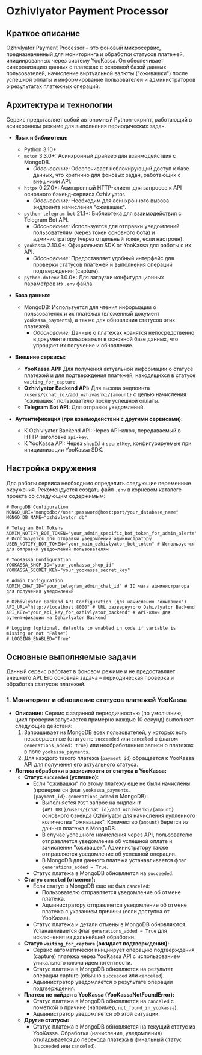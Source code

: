 # Ozhivlyator Payment Processor

## Краткое описание

Ozhivlyator Payment Processor – это фоновый микросервис, предназначенный для мониторинга и обработки статусов платежей, инициированных через систему YooKassa. Он обеспечивает синхронизацию данных о платежах с основной базой данных пользователей, начисление виртуальной валюты ("оживашки") после успешной оплаты и информирование пользователей и администраторов о результатах платежных операций.

## Архитектура и технологии

Сервис представляет собой автономный Python-скрипт, работающий в асинхронном режиме для выполнения периодических задач.

*   **Язык и библиотеки:**
    *   Python 3.10+
    *   `motor` 3.3.0+: Асинхронный драйвер для взаимодействия с MongoDB.
        *   *Обоснование:* Обеспечивает неблокирующий доступ к базе данных, что критично для фоновых задач, работающих с внешними API.
    *   `httpx` 0.27.0+: Асинхронный HTTP-клиент для запросов к API основного бэкенд-сервиса Ozhivlyator.
        *   *Обоснование:* Необходим для асинхронного вызова эндпоинта начисления "оживашек".
    *   `python-telegram-bot` 21.1+: Библиотека для взаимодействия с Telegram Bot API.
        *   *Обоснование:* Используется для отправки уведомлений пользователям (через токен основного бота) и администратору (через отдельный токен, если настроен).
    *   `yookassa` 2.10.0+: Официальная SDK от YooKassa для работы с их API.
        *   *Обоснование:* Предоставляет удобный интерфейс для проверки статусов платежей и выполнения операций подтверждения (capture).
    *   `python-dotenv` 1.0.0+: Для загрузки конфигурационных параметров из `.env` файла.

*   **База данных:**
    *   MongoDB: Используется для чтения информации о пользователях и их платежах (вложенный документ `yookassa_payments`), а также для обновления статусов этих платежей.
        *   *Обоснование:* Данные о платежах хранятся непосредственно в документе пользователя в основной базе данных, что упрощает их получение и обновление.

*   **Внешние сервисы:**
    *   **YooKassa API:** Для получения актуальной информации о статусе платежей и для подтверждения платежей, находящихся в статусе `waiting_for_capture`.
    *   **Ozhivlyator Backend API:** Для вызова эндпоинта `/users/{chat_id}/add_ozhivashki/{amount}` с целью начисления "оживашек" пользователю после успешной оплаты.
    *   **Telegram Bot API:** Для отправки уведомлений.

*   **Аутентификация (при взаимодействии с другими сервисами):**
    *   К Ozhivlyator Backend API: Через API-ключ, передаваемый в HTTP-заголовке `api-key`.
    *   К YooKassa API: Через `shopId` и `secretKey`, конфигурируемые при инициализации YooKassa SDK.

## Настройка окружения

Для работы сервиса необходимо определить следующие переменные окружения. Рекомендуется создать файл `.env` в корневом каталоге проекта со следующим содержимым:

```dotenv
# MongoDB Configuration
MONGO_URI="mongodb://user:password@host:port/your_database_name"
MONGO_DB_NAME="ozhivlyator_db"

# Telegram Bot Tokens
ADMIN_NOTIFY_BOT_TOKEN="your_admin_specific_bot_token_for_admin_alerts" # Используется для отправки уведомлений администратору
USER_NOTIFY_BOT_TOKEN="your_main_ozhivlyator_bot_token" # Используется для отправки уведомлений пользователям

# YooKassa Configuration
YOOKASSA_SHOP_ID="your_yookassa_shop_id"
YOOKASSA_SECRET_KEY="your_yookassa_secret_key"

# Admin Configuration
ADMIN_CHAT_ID="your_telegram_admin_chat_id" # ID чата администратора для получения уведомлений

# Ozhivlyator Backend API Configuration (для начисления "оживашек")
API_URL="http://localhost:8000" # URL развернутого Ozhivlyator Backend
API_KEY="your_api_key_for_ozhivlyator_backend" # API-ключ для аутентификации на Ozhivlyator Backend

# Logging (optional, defaults to enabled in code if variable is missing or not "False")
# LOGGING_ENABLED="True"
```

## Основные выполняемые задачи

Данный сервис работает в фоновом режиме и не предоставляет внешнего API. Его основная задача – периодическая проверка и обработка статусов платежей.

### 1. Мониторинг и обновление статусов платежей YooKassa

*   **Описание:** Сервис с заданной периодичностью (по умолчанию, цикл проверки запускается примерно каждые 10 секунд) выполняет следующие действия:
    1.  Запрашивает из MongoDB всех пользователей, у которых есть незавершенные (статус не `succeeded` или `canceled` с флагом `generations_added: true`) или необработанные записи о платежах в поле `yookassa_payments`.
    2.  Для каждого такого платежа (`payment_id`) обращается к YooKassa API для получения его актуального статуса.
*   **Логика обработки в зависимости от статуса в YooKassa:**
    *   **Статус `succeeded` (успешно):**
        *   Если "оживашки" по этому платежу еще не были начислены (проверяется флаг `yookassa_payments.{payment_id}.generations_added` в MongoDB):
            *   Выполняется `POST` запрос на эндпоинт `{API_URL}/users/{chat_id}/add_ozhivashki/{amount}` основного бэкенда Ozhivlyator для начисления купленного количества "оживашек". Количество (`amount`) берется из данных платежа в MongoDB.
            *   В случае успешного начисления через API, пользователю отправляется уведомление об успешной оплате и зачислении "оживашек". Администратору также отправляется уведомление об успешной операции.
            *   В MongoDB для данного платежа устанавливается флаг `generations_added = True`.
        *   Статус платежа в MongoDB обновляется на `succeeded`.
    *   **Статус `canceled` (отменен):**
        *   Если статус в MongoDB еще не был `canceled`:
            *   Пользователю отправляется уведомление об отмене платежа.
            *   Администратору отправляется уведомление об отмене платежа с указанием причины (если доступна от YooKassa).
        *   Статус платежа и детали отмены в MongoDB обновляются. Устанавливается флаг `generations_added = True` для исключения из дальнейшей обработки.
    *   **Статус `waiting_for_capture` (ожидает подтверждения):**
        *   Сервис автоматически инициирует операцию подтверждения (capture) платежа через YooKassa API с использованием уникального ключа идемпотентности.
        *   Статус платежа в MongoDB обновляется на результат операции capture (обычно `succeeded` или `canceled`).
        *   Администратор уведомляется о результате операции подтверждения.
    *   **Платеж не найден в YooKassa (YooKassaNotFoundError):**
        *   Статус платежа в MongoDB обновляется на `canceled` с пометкой о причине (например, `not_found_in_yookassa`).
        *   Администратор уведомляется об этой ситуации.
    *   **Другие статусы:**
        *   Статус платежа в MongoDB обновляется на текущий статус из YooKassa. Обработка (начисление, уведомления) откладывается до перехода платежа в финальный статус (`succeeded` или `canceled`).